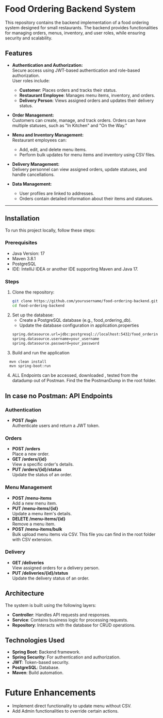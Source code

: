 # Food Ordering Backend System

This repository contains the backend implementation of a food ordering system designed for small restaurants. The backend provides functionalities for managing orders, menus, inventory, and user roles, while ensuring security and scalability.

## Features

- **Authentication and Authorization:**  
  Secure access using JWT-based authentication and role-based authorization.  
  User roles include:  
  - **Customer**: Places orders and tracks their status.  
  - **Restaurant Employee**: Manages menu items, inventory, and orders.  
  - **Delivery Person**: Views assigned orders and updates their delivery status.

- **Order Management:**  
  Customers can create, manage, and track orders. Orders can have multiple statuses, such as "In Kitchen" and "On the Way."

- **Menu and Inventory Management:**  
  Restaurant employees can:  
  - Add, edit, and delete menu items.  
  - Perform bulk updates for menu items and inventory using CSV files.

- **Delivery Management:**  
  Delivery personnel can view assigned orders, update statuses, and handle cancellations.

- **Data Management:**  
  - User profiles are linked to addresses.  
  - Orders contain detailed information about their items and statuses.

---

## Installation

To run this project locally, follow these steps:

### Prerequisites

- Java Version: 17
- Maven 3.8.1
- PostgreSQL
- IDE: IntelliJ IDEA or another IDE supporting Maven and Java 17.

### Steps

1. Clone the repository:
   ```bash
   git clone https://github.com/yourusername/food-ordering-backend.git
   cd food-ordering-backend
2. Set up the database:
    - Create a PostgreSQL database (e.g., food_ordering_db).
    - Update the database configuration in application.properties
   ```bash
   spring.datasource.url=jdbc:postgresql://localhost:5432/food_ordering_db
   spring.datasource.username=your_username
   spring.datasource.password=your_password
3. Build and run the application
  ```bash
    mvn clean install
    mvn spring-boot:run
  ```
4. ALL Endpoints can be accessed, downloaded , tested from the datadump out of Postman. Find the the PostmanDump in the root folder.

## In case no Postman: API Endpoints

### Authentication

- **POST /login**  
  Authenticate users and return a JWT token.

### Orders

- **POST /orders**  
  Place a new order.
- **GET /orders/{id}**  
  View a specific order's details.
- **PUT /orders/{id}/status**  
  Update the status of an order.

### Menu Management

- **POST /menu-items**  
  Add a new menu item.
- **PUT /menu-items/{id}**  
  Update a menu item's details.
- **DELETE /menu-items/{id}**  
  Remove a menu item.
- **POST /menu-items/bulk**  
  Bulk upload menu items via CSV. This file you can find in the root folder with CSV extension. 

### Delivery

- **GET /deliveries**  
  View assigned orders for a delivery person.
- **PUT /deliveries/{id}/status**  
  Update the delivery status of an order.

## Architecture

The system is built using the following layers:

- **Controller**: Handles API requests and responses.
- **Service**: Contains business logic for processing requests.
- **Repository**: Interacts with the database for CRUD operations.

## Technologies Used

- **Spring Boot**: Backend framework.
- **Spring Security**: For authentication and authorization.
- **JWT**: Token-based security.
- **PostgreSQL**: Database.
- **Maven**: Build automation.

# Future Enhancements

- Implement direct functionality to update menu without CSV. 
- Add Admin functionalities to override certain actions. 



